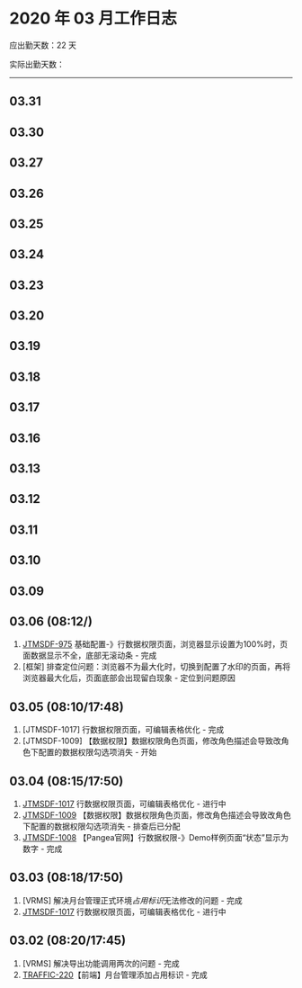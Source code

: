# 2020 年 03 月工作日志


应出勤天数：22 天

实际出勤天数：

----

## 03.31

## 03.30

## 03.27

## 03.26

## 03.25

## 03.24

## 03.23

## 03.20

## 03.19

## 03.18

## 03.17

## 03.16

## 03.13

## 03.12

## 03.11

## 03.10

## 03.09

## 03.06 (08:12/)

1. [JTMSDF-975](http://jira.hisense.com/browse/JTMSDF-975) 基础配置-》行数据权限页面，浏览器显示设置为100%时，页面数据显示不全，底部无滚动条 - 完成
2. [框架] 排查定位问题：浏览器不为最大化时，切换到配置了水印的页面，再将浏览器最大化后，页面底部会出现留白现象 - 定位到问题原因

## 03.05 (08:10/17:48)

1. [JTMSDF-1017] 行数据权限页面，可编辑表格优化 - 完成
2. [JTMSDF-1009] 【数据权限】数据权限角色页面，修改角色描述会导致改角色下配置的数据权限勾选项消失 - 开始

## 03.04 (08:15/17:50)

1. [JTMSDF-1017](http://jira.hisense.com/browse/JTMSDF-1017) 行数据权限页面，可编辑表格优化 - 进行中
2. [JTMSDF-1009](http://jira.hisense.com/browse/JTMSDF-1009) 【数据权限】数据权限角色页面，修改角色描述会导致改角色下配置的数据权限勾选项消失 - 排查后已分配
3. [JTMSDF-1008](http://jira.hisense.com/browse/JTMSDF-1008) 【Pangea官网】行数据权限-》Demo样例页面“状态”显示为数字 - 完成

## 03.03 (08:18/17:50)

1. [VRMS] 解决月台管理正式环境*占用标识*无法修改的问题 - 完成
2. [JTMSDF-1017](http://jira.hisense.com/browse/JTMSDF-1017) 行数据权限页面，可编辑表格优化 - 进行中

## 03.02 (08:20/17:45)

1. [VRMS] 解决导出功能调用两次的问题 - 完成
2. [TRAFFIC-220](http://jira.hisense.com/browse/TRAFFIC-220)【前端】月台管理添加占用标识 - 完成
